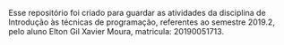 Esse repositório foi criado para guardar as atividades da disciplina de Introdução às técnicas de programação, referentes ao semestre 2019.2, pelo aluno Elton Gil Xavier Moura, matricula: 20190051713.
